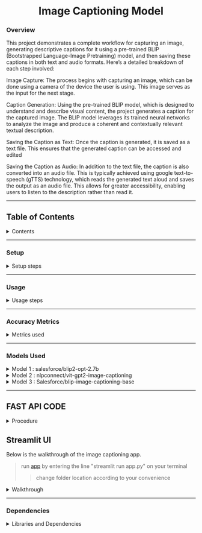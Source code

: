 <h1 align="center">Image Captioning Model</h1>

### Overview

This project demonstrates a complete workflow for capturing an image, generating descriptive captions for it using a pre-trained BLIP (Bootstrapped Language-Image Pretraining) model, and then saving these captions in both text and audio formats. Here’s a detailed breakdown of each step involved:

Image Capture: The process begins with capturing an image, which can be done using a camera of the device the user is using. This image serves as the input for the next stage.

Caption Generation: Using the pre-trained BLIP model, which is designed to understand and describe visual content, the project generates a caption for the captured image. The BLIP model leverages its trained neural networks to analyze the image and produce a coherent and contextually relevant textual description.

Saving the Caption as Text: Once the caption is generated, it is saved as a text file. This ensures that the generated caption can be accessed and edited

Saving the Caption as Audio: In addition to the text file, the caption is also converted into an audio file. This is typically achieved using google text-to-speech (gTTS) technology, which reads the generated text aloud and saves the output as an audio file. This allows for greater accessibility, enabling users to listen to the description rather than read it.

---

## **Table of Contents**
<details>
  <summary>Contents</summary>

1)[Setup](#setup)
  - Dependencies and libraries installation
    
2)[Usage](#usage)
  - Image capturing
  - Image processing
  - Image captioning and Audio generation
    
3)[Accuracy Metrics](#accuracy-metrics)
  - BERTScore
  - ROUGEScore
  - BLEU Score
  - GlEU Score
  - CLIPScore

4)[Models Used](#models-used)
  - Model 1 : salesforce/blip2-opt-2.7b
      - About the model
      - Accuracy
        
  - Model 2 : nlpconnect/vit-gpt2-image-captioning
      - About the model
      - Accuracy
        
  - Model 3 : Salesforce/blip-image-captioning-base
      - About the model
      - Model training
          - Model training steps
      - Trained model accuracy metrics
          - untrained and trained model accuracies

5)[FAST API Code](#fast-api-code)
  - Dependencies
  - POST/capture_photo/t
  - GET/list_photos/
  - POST/select_photo/
  - POST/generate_caption/

6)[Streamlit UI](#streamlit-ui)
  - Walkthrough
      - Landing page
      - Capture Photo
      - List Photos
      - Generate Captions
      - Extras

7)[Dependencies](#dependencies)

</details>

--- 

### Setup

<details>
  <summary>Setup steps</summary>

>Run the notebooks on GPU for smoother and faster performance

---

- **Install the needed Dependencies**
```python
!pip install git+https://github.com/huggingface/transformers.git 
!pip install pyttsx3 
!pip install gTTS 
!pip install pydub 
!pip install playsound
```
- **Import required libraries**
```python
import requests 
import pyttsx3
from gtts import gTTS
from IPython.display import Audio 
from pydub import AudioSegment 
from IPython.display import display, Javascript, Image 
from google.colab.output import eval_js 
from base64 import b64decode, b64encode 
import cv2 
import numpy as np
import PIL 
import io
import html
import time
```

- **Download Pre-trained Model Specify the 'Salesforce/blip-image-captioning-base' model for text generation in the script**
</details>

---

### Usage
<details>
  <summary>Usage steps</summary>

---  
- **Capture the image-Run the following code to capture an image using your webcam:**
```python
#capturing image code
try:
  filename = take_photo('photo.jpg')
  print('Saved to {}'.format(filename))

  # Show the image which was just taken.
  display(Image(filename))
except Exception as err:
  # Errors will be thrown if the user does not have a webcam or if they do not
  # grant the page permission to access it.
  print(str(err))
```
>Ensure your system has a webcam and necessary permissions to capture images.

- **Image Processing and Caption Generation-After capturing the image, use the following code to generate a caption:**
```python
from PIL import Image 
image = Image.open("/content/photo.jpg").convert('RGB')
image = image.resize((596, 437))
display(image)
```
```python
from transformers import AutoProcessor, BlipForConditionalGeneration
import torch
processor = AutoProcessor.from_pretrained("Salesforce/blip-image-captioning-base")
model = BlipForConditionalGeneration.from_pretrained("Salesforce/blip-image-captioning-base")
```
```python
device = "cuda" if torch.cuda.is_available() else "cpu"
model.to(device)
```
```python
inputs = processor(image, return_tensors="pt").to(device, torch.float32) 

generated_ids = model.generate(**inputs, max_length=50, min_length=20)
generated_text = processor.batch_decode(generated_ids, skip_special_tokens=True)[0].strip()
print(generated_text)

with open("my_saved_text.txt", "a") as output_file:
    # Write the generated text to the file
    text_with_newline = generated_text + "\n"

    output_file.write(text_with_newline)

    speech = gTTS(text=generated_text, lang='en')  

speech.save("generated_text.mp3")

from playsound import playsound
Audio("generated_text.mp3")
```

>Modify language ('lang='en'') in 'gTTS' for different speech synthesis
>
>Adjust file paths and names based on your project structure.

**Customization**
  1. Adjust the image path (/path/to/photo.jpg) and model name ("Salesforce/blip-image-captioning-base") according to your setup.
  2. Modify the 'max_length' and 'min_length' parameters for the desired caption length.

</details>

---
### Accuracy Metrics
<details>
  <summary>Metrics used</summary>

---  
For checking the accuracy of the models, we have used different metrics like:
- BERTScore : an automatic evaluation metric used for testing the goodness of text generation systems. It produces the following output values in the range of 0.0 to 1.0:
        - Precision
        - Recall
        - F1-score
  
- ROUGE Score: Consists of Precision, Recall and F1-score
        - ROUGE-1: Looks at individual words or unigrams.
        - ROUGE-2: Considers pairs of words or bigrams.
        - ROUGE-L: Examines the longest common subsequence.
  
- BLEU Score: BLEU is a precision-based metric since during its computation it does not consider whether all the words in the reference texts are covered in the hypothesis text or not. 

- GLEU Score: Simply the minimum of recall and precision. This GLEU score's range is always between 0 (no matches) and 1 (all match) and it is symmetrical when switching output and target.

- CLIPScore: A reference free metric that can be used to evaluate the correlation between a generated caption for an image and the actual content of the image
</details>

---

### Models Used 

<details>
<summary>Model 1 : salesforce/blip2-opt-2.7b</summary>

---

- **About the model**: BLIP-2 consists of a CLIP-like image encoder, a Querying Transformer (Q-Former), and a large language model.
  - Visual Question Answering
  - Chat-like conversations by feeding the image and the previous conversation as prompt to the model
  - Image Captioning
- **Usage**: You can use this model for conditional and un-conditional image captioning. The model consists of 2.7 billion parameters and is very huge in size.
- **Location**: The model can be accessed from Salesforce Hugging Face library
  - [blip2-opt-2.7b](https://huggingface.co/Salesforce/blip2-opt-2.7b)

---
>Dataset used for the model: [dataset (50 images and captions)](https://github.com/Yaswanth-B/AccessibleLLM/blob/main/object_detection/dataset3.zip) 

| BERTScore | Precision | Recall | F1-score |
|-----------------|-----------------|-----------------|-----------------|
|| 0.7269 | 0.7872 | 0.7541 |
      
| ROUGE Metric  | Precision              | Recall                 | F1-score                |
|---------|------------------------|------------------------|-------------------------|
| ROUGE-1 | 0.5711694838529204     | 0.7057404605198723     | 0.6259112389882882      |
| ROUGE-2 | 0.35838442697653206    | 0.46176681935195857    | 0.39949114886886683     |
| ROUGE-L | 0.5119797835463471     | 0.6315150650003591     | 0.560635915103244       |

| BLEU Score| GLEU Score|
|-----------------|-----------------|
| 0.2853194240578867 | 0.3281658319708012 |
   
**CLIPScore**:
  - <details>
      <summary>CLIPScore(BLIP)</summary>  
      
      ``` 
          CLIP Score for 1.jpg: 64.91
          CLIP Score for 10.jpg: 66.08
          CLIP Score for 11.jpg: 65.31
          CLIP Score for 12.jpg: 61.77
          CLIP Score for 13.jpg: 66.93
          CLIP Score for 14.jpg: 66.06
          CLIP Score for 15.jpg: 62.46
          CLIP Score for 16.jpg: 65.64
          CLIP Score for 17.jpg: 64.02
          CLIP Score for 18.jpg: 65.02
          CLIP Score for 19.jpg: 61.96
          CLIP Score for 2.jpg: 64.87
          CLIP Score for 20.jpg: 67.93
          CLIP Score for 21.jpg: 68.59
          CLIP Score for 22.jpg: 65.56
          CLIP Score for 23.jpg: 65.23
          CLIP Score for 24.jpg: 62.85
          CLIP Score for 25.jpg: 62.70
          CLIP Score for 26.jpg: 65.01
          CLIP Score for 27.jpg: 67.61
          CLIP Score for 28.jpg: 67.03
          CLIP Score for 29.jpg: 66.49
          CLIP Score for 3.jpg: 65.84
          CLIP Score for 30.jpg: 64.62
          CLIP Score for 31.jpg: 65.14
          CLIP Score for 32.jpg: 65.70
          CLIP Score for 33.jpg: 64.61
          CLIP Score for 34.jpg: 64.69
          CLIP Score for 35.jpg: 62.96
          CLIP Score for 36.jpg: 66.54
          CLIP Score for 37.jpg: 62.89
          CLIP Score for 38.jpg: 68.52
          CLIP Score for 39.jpg: 65.24
          CLIP Score for 4.jpg: 67.44
          CLIP Score for 40.jpg: 67.71
          CLIP Score for 41.jpg: 69.21
          CLIP Score for 42.jpg: 63.47
          CLIP Score for 43.jpg: 66.16
          CLIP Score for 44.jpg: 65.94
          CLIP Score for 45.jpg: 64.67
          CLIP Score for 46.jpg: 67.78
          CLIP Score for 47.jpg: 63.51
          CLIP Score for 48.jpg: 65.88
          CLIP Score for 49.jpg: 65.11
          CLIP Score for 5.jpg: 65.92
          CLIP Score for 50.jpg: 63.14
          CLIP Score for 6.jpg: 64.11
          CLIP Score for 7.jpg: 69.39
          CLIP Score for 8.jpg: 64.43
          CLIP Score for 9.jpg: 63.49
      ```
      </details>
      
To view the code and the resulting accuracies [click here](https://github.com/Yaswanth-B/AccessibleLLM/blob/main/object_detection/accuracymetrics.ipynb)

---

</details>

<details>

<summary>Model 2 : nlpconnect/vit-gpt2-image-captioning</summary>

---

- **About the model**: This is an image captioning model trained by [@ydshieh](https://huggingface.co/ydshieh) in Flax. It produces reasonable image captioning results. It was mainly fine-tuned as a proof-of-concept for the 🤗 FlaxVisionEncoderDecoder Framework.
- **Usage**: The model is used for image captioning.
- **Location**: The model can be accessed from
  - [vit-gpt-image-captioning](https://huggingface.co/nlpconnect/vit-gpt2-image-captioning)

---
>Dataset used for the model: [dataset (50 images and captions)](https://github.com/Yaswanth-B/AccessibleLLM/blob/main/object_detection/dataset3.zip) 

| BERTScore | Precision | Recall | F1-score |
|-----------------|-----------------|-----------------|-----------------|
|| 0.6246 | 0.6585 | 0.6362 |
      
| ROUGE Metric  | Precision              | Recall                 | F1-score                |
|---------|------------------------|------------------------|-------------------------|
| ROUGE-1 | 0.4042870038458274     | 0.44236701370524906    | 0.41503899617383466     |
| ROUGE-2 | 0.16989874025183618   | 0.20881120625160865    | 0.18336638637340974     |
| ROUGE-L | 0.3620736453089395     | 0.39817976304741015    | 0.37246338708799215      |

| BLEU Score| GLEU Score|
|-----------------|-----------------|
| 0.09539884316244567 | 0.15503852724900705 |


**CLIPScore**:
  - <details>
    <summary>CLIPScore(VitGpt)</summary>
          
      ``` 
          CLIP Score for 1.jpg: 64.58
          CLIP Score for 10.jpg: 65.52
          CLIP Score for 11.jpg: 64.85
          CLIP Score for 12.jpg: 62.17
          CLIP Score for 13.jpg: 64.66
          CLIP Score for 14.jpg: 62.72
          CLIP Score for 15.jpg: 62.32
          CLIP Score for 16.jpg: 63.36
          CLIP Score for 17.jpg: 62.97
          CLIP Score for 18.jpg: 63.88
          CLIP Score for 19.jpg: 59.82
          CLIP Score for 2.jpg: 64.43
          CLIP Score for 20.jpg: 65.72
          CLIP Score for 21.jpg: 66.40
          CLIP Score for 22.jpg: 60.49
          CLIP Score for 23.jpg: 65.09
          CLIP Score for 24.jpg: 61.92
          CLIP Score for 25.jpg: 62.12
          CLIP Score for 26.jpg: 64.54
          CLIP Score for 27.jpg: 63.21
          CLIP Score for 28.jpg: 60.72
          CLIP Score for 29.jpg: 65.66
          CLIP Score for 3.jpg: 65.30
          CLIP Score for 30.jpg: 62.51
          CLIP Score for 31.jpg: 60.74
          CLIP Score for 32.jpg: 66.16
          CLIP Score for 33.jpg: 62.90
          CLIP Score for 34.jpg: 64.77
          CLIP Score for 35.jpg: 65.96
          CLIP Score for 36.jpg: 65.58
          CLIP Score for 37.jpg: 61.71
          CLIP Score for 38.jpg: 63.07
          CLIP Score for 39.jpg: 62.97
          CLIP Score for 4.jpg: 63.93
          CLIP Score for 40.jpg: 63.50
          CLIP Score for 41.jpg: 59.71
          CLIP Score for 42.jpg: 64.38
          CLIP Score for 43.jpg: 63.02
          CLIP Score for 44.jpg: 62.95
          CLIP Score for 45.jpg: 61.48
          CLIP Score for 46.jpg: 64.52
          CLIP Score for 47.jpg: 62.67
          CLIP Score for 48.jpg: 65.25
          CLIP Score for 49.jpg: 62.48
          CLIP Score for 5.jpg: 64.78
          CLIP Score for 50.jpg: 62.02
          CLIP Score for 6.jpg: 65.42
          CLIP Score for 7.jpg: 66.45
          CLIP Score for 8.jpg: 62.39
          CLIP Score for 9.jpg: 61.55
      ```
     </details>
     
To view the code and the resulting accuracies [click here](https://github.com/Yaswanth-B/AccessibleLLM/blob/main/object_detection/accuracymetrics.ipynb)

---

</details>

<details>
  <summary>Model 3 : Salesforce/blip-image-captioning-base</summary>

---

- **About the model**: A Salesforce model which can be used for
  - Visual Question Answering
  - Image-Text retrieval (Image-text matching)
  - Image Captioning
- **Usage**: For our use case, we use the model for image captioning. Because of its smaller size compared to blip2-opt-2.7b, it is easier to train and produces almost alike captions.
- **Location**: The model can be accessed from
  - [blip-image-captioning-base](https://huggingface.co/Salesforce/blip-image-captioning-base)

--- 
**Model Training**

>The dataset for the model is [arian2502/firstdataset](https://huggingface.co/datasets/arian2502/firstdataset)
>>The trained model can be found on HuggingFace. the name of the model is [arian2502/blip-icb-finetuned](https://huggingface.co/arian2502/blip-icb-finetuned)

<details>
  <summary>Model training steps</summary>

---  
The **salesforce/blip-image-captioning-base model** is trained to increase the accuracy for this specific usecase. The dataset consists of 1250 images and captions. It is a custom dataset of pictures which are taken from a first person point of view. 

1.The dataset is imported.

2.The dataset is converted into a pytorch dataset via tha following code: 
```python
from torch.utils.data import Dataset, DataLoader

class ImageCaptioningDataset(Dataset):
    def __init__(self, dataset, processor):
        self.dataset = dataset
        self.processor = processor

    def __len__(self):
        return len(self.dataset)

    def __getitem__(self, idx):
        item = self.dataset[idx]
        encoding = self.processor(images=item["image"], text=item["text"], padding="max_length", return_tensors="pt")
        # remove batch dimension
        encoding = {k:v.squeeze() for k,v in encoding.items()}
        return encoding
```
3.Load the processor and model
```python
from transformers import AutoProcessor, BlipForConditionalGeneration

processor = AutoProcessor.from_pretrained("Salesforce/blip-image-captioning-base")
model = BlipForConditionalGeneration.from_pretrained("Salesforce/blip-image-captioning-base")
```

4.A total of 10 epochs are done for training:
```python
import torch

optimizer = torch.optim.AdamW(model.parameters(), lr=5e-5)

device = "cuda" if torch.cuda.is_available() else "cpu"
model.to(device)

model.train()

for epoch in range(10):
  print("Epoch:", epoch)
  for idx, batch in enumerate(train_dataloader):
    input_ids = batch.pop("input_ids").to(device)
    pixel_values = batch.pop("pixel_values").to(device)

    outputs = model(input_ids=input_ids,
                    pixel_values=pixel_values,
                    labels=input_ids)

    loss = outputs.loss

    print("Loss:", loss.item())

    loss.backward()

    optimizer.step()
    optimizer.zero_grad()
```
5.Check if model training is succesfull: 
```python
# load image
example = dataset[123]
image = example["image"]
image
```
![image](https://github.com/Yaswanth-B/AccessibleLLM/assets/154512247/40e33bbe-07c5-42b4-ac9c-867b9af1d018)
```python
# prepare image for the model
inputs = processor(images=image, return_tensors="pt").to(device)
pixel_values = inputs.pixel_values

generated_ids = model.generate(pixel_values=pixel_values, max_length=50)
generated_caption = processor.batch_decode(generated_ids, skip_special_tokens=True)[0]
print(generated_caption)
```
"two lines of colorful cars racing on a field."

6.Trained model is saved and uploaded/downloaded.

>Time taken to train the model on 1250 images and captions for 10 epochs: 1 hour 8 minutes

For the full working of the code [click here](https://github.com/Yaswanth-B/AccessibleLLM/blob/main/object_detection/trained.ipynb)

</details>

---
**Trained Model Accuracy Metrics**

<details>
  <summary>Results</summary>

---

| BERTScore | Precision | Recall | F1-score |
|-----------------|-----------------|-----------------|-----------------|
|Untrained| 0.5309 | 0.6051 | 0.5637 |
|trained| 0.8848 | 0.8886 | 0.8854 |

      
| ROUGE (untrained) | ROUGE-1              | ROUGE-2                | ROUGE-L    |            
|---------|------------------------|------------------------|-------------------------|       
| Precision | 0.26676010739518513     | 0.0725541792011556    | 0.23059880787255438     |    
| Recall | 0.3862308472077113  | 0.1298950742068691    | 0.3364418769543522     |
| F1-score | 0.3066864136993266     | 0.08984282440623012    | 0.2657411209552809     |

| ROUGE (trained) | ROUGE-1              | ROUGE-2                | ROUGE-L    |            
|---------|------------------------|------------------------|-------------------------|       
| Precision | 0.6806757571022624    | 0.577443416297378   | 0.6730824339010327    |    
| Recall | 0.7300539801249587   | 0.6493630657374209   |  0.7226284310678925     |
| F1-score | 0.6995404673734046    | 0.6069535829964249   | 0.6922038904392883      |


| Metric | untrained | trained |
|-----------------|-----------------|-----------------|
| BLEU | 0.04215093904464002 | 0.704256378969982 |
| GLEU | 0.08593777080376051 | 0.6954368111617628 |
        

Click [here](https://github.com/Yaswanth-B/AccessibleLLM/blob/main/object_detection/accuracymetrics(trained).ipynb) to view the code


</details>
</details>

---

## **FAST API CODE**

<details>
  <summary>Procedure</summary>

---  
**Dependencies**

<details>
  <summary>libraries required</summary>
The below libraries are required to run the code API and its endpoints. 

  ```python
    from fastapi import FastAPI, BackgroundTasks, HTTPException, File, UploadFile
    from fastapi.responses  import FileResponse, RedirectResponse, Response, JSONResponse
    from pydantic import BaseModel
    import os
    import cv2
    from PIL import Image
    from transformers import AutoProcessor, BlipForConditionalGeneration
    import torch
    from gtts import gTTS
    from playsound import playsound
  ```
</details>

---
**API Endpoints**

- **POST /start_capture/**
  <details>
    <summary>Photo Capture</summary>
    
  - Description: Captures photos on pressing "c" key and stops on "q" key from the users device
  - Request Body:
      ```python
        print("Press 'c' to capture a photo and 'q' to quit.")
        while True:
            # Capture frame-by-frame
            ret, frame = cap.read()
            if not ret:
                print("Failed to grab frame.")
                break
    
            # Display the resulting frame
            cv2.imshow('Webcam', frame)
    
            # Wait for key event
            key = cv2.waitKey(1) & 0xFF
    
            if key == ord('c'):
                # Determine the next filename based on existing files in the folder
                existing_files = [f for f in os.listdir(folder) if f.endswith('.jpg')]
                next_number = len(existing_files) + 1
                filename = os.path.join(folder, f'{next_number}.jpg')
                
                cv2.imwrite(filename, frame)
                print(f"Photo captured and saved as {filename}")
    
            elif key == ord('q'):
                print("Quitting...")
                break

    # When everything done, release the capture
    cap.release()

    cv2.destroyAllWindows()
      ```
  >on_event("startup") opens up the webcam as soon as the /start_capture/ is run.

  - Output: ![Screenshot 2024-05-23 161044](https://github.com/Yaswanth-B/AccessibleLLM/assets/154512247/b963ab84-43db-41f0-ac8f-9902586add07)

  </details>

- **GET /list_photos/**
  <details>
    <summary>List of photos in folder</summary>
    
  - Description: Shows a list of photos saved in the folder
  - Request Body:
      ```python
      image_files = [f for f in os.listdir(folder) if f.endswith('.jpg')]
      if not image_files:
        return JSONResponse(status_code=404, content={"message": "No photos found in the specified folder."})
    
      return {"photos": image_files}
      ```
      
  -Output:![Screenshot 2024-05-23 161347](https://github.com/Yaswanth-B/AccessibleLLM/assets/154512247/d53eb166-767f-4e84-987c-fe41285cc195)
  
  </details>

- **POST /select_photo/**
  <details> 
    <summary>Displaying selected photo</summary>
    
  - Description: Displays the photo which the user wants to see
  - Request Body:
      
   ```python
     file_path = os.path.join(folder, filename)
     print(f"Looking for file at: {file_path}")  # Debugging statement
     if not os.path.exists(file_path):
         print("Photo not found.")  # Debugging statement
         raise HTTPException(status_code=404, detail="Photo not found.")

     image = Image.open(file_path).convert('RGB')
     image = image.resize((596, 437))

     # Save the image temporarily
     temp_image_path = "temp_image.jpg"
     image.save(temp_image_path)

     # Return the image along with the generated caption
     return FileResponse(temp_image_path, media_type="image/jpeg")
  ```
  
    - Output:
        - camera clicked: ![Screenshot 2024-05-23 161154](https://github.com/Yaswanth-B/AccessibleLLM/assets/154512247/e5e86db7-8c24-4c0a-a550-c57585aa865b)
        - folder selected: ![Screenshot 2024-05-23 161429](https://github.com/Yaswanth-B/AccessibleLLM/assets/154512247/e85ad2e0-7431-4aff-a145-d77eedf23a9c)

           
    </details>

    
- **POST /generate_caption/**
  <details>
    <summary>Image Captioning</summary>

    - Description: Generates caption for the photo captured
    - Request Body:
      ```python
      async def generate_caption(filename: str):
          file_path = os.path.join(folder, filename)
          print(f"Looking for file at: {file_path}")  # Debugging statement
          if not os.path.exists(file_path):
              print("Photo not found.")  # Debugging statement
              raise HTTPException(status_code=404, detail="Photo not found.")
    
          # Open and resize the image
          image = Image.open(file_path).convert('RGB')
          image = image.resize((596, 437))
    
          # Caption generation
          inputs = processor(images=image, return_tensors="pt").to(device)
          generated_ids = model.generate(**inputs, min_length=10, temperature=0.7, repetition_penalty=1.2, num_beams=5)
          generated_text = processor.batch_decode(generated_ids, skip_special_tokens=True)[0].strip()    
      
           # Text-to-speech conversion
          speech = gTTS(text=generated_text, lang='en')
          audio_file_path = "generated_text.mp3"
          speech.save(audio_file_path)
      
          # Play the generated audio
          playsound(audio_file_path)
      
          return {"caption": generated_text}
      ```
      > The generated caption is given out in an audio format which will be audible to the user.
      
    - Output: from camera:![Screenshot 2024-05-23 161408](https://github.com/Yaswanth-B/AccessibleLLM/assets/154512247/f87cd43c-812b-4c0c-be26-db35591caf92)
              from folder:![Screenshot 2024-05-23 161501](https://github.com/Yaswanth-B/AccessibleLLM/assets/154512247/4a12d890-9d57-4c2d-a956-df1b91fac5a5)
      
  </details>

[click here](https://github.com/Yaswanth-B/AccessibleLLM/blob/main/object_detection/main.py) to view the code.

</details>

## **Streamlit UI**
Below is the walkthrough of the image captioning app. 
>run [app](https://github.com/Yaswanth-B/AccessibleLLM/blob/main/object_detection/app.py) by entering the line "streamlit run app.py" on your terminal
>>change folder location according to your convenience

<details>
  <summary>Walkthrough</summary>

---
  **Landing page**
  
  ![Screenshot 2024-05-27 132955](https://github.com/Yaswanth-B/AccessibleLLM/assets/154512247/492f1ba7-c226-4f5a-833b-cd1728a743a7)
  The landing page consists of a side bar to the left and a "start capture" button below its title. The user can navigate through the features of the app with the help of the side bar.  
  ![Screenshot 2024-05-27 133004](https://github.com/Yaswanth-B/AccessibleLLM/assets/154512247/4b2a8e17-d7d9-4efb-84d5-3f0658c19d96)

---
  **Capture Photo**
  
  The capturing of the photo begins as soon as the user clicks on the "start capture" button which turns on the webcam and displays a screen reflecting what the camera is seeing. The images can be captured with the click of the "c" key which then stores the captured images in a local folder. The closing of the camera screen and capturing of images is activated when the user presses the "q" key. 
  ![Screenshot 2024-05-27 133120](https://github.com/Yaswanth-B/AccessibleLLM/assets/154512247/00df6129-9e43-4950-a89d-b6a5ce123a64)

---
  **List Photos**

  This page gives out a list of all the photos present in your folder. The user can scroll and check if their captured photo has been saved in the folder or not. The user can also check the other images stored in this folder. 
  ![Screenshot 2024-05-27 144938](https://github.com/Yaswanth-B/AccessibleLLM/assets/154512247/29965f65-5521-4411-a809-ab8022c91c1b)

  Our currently taken photos have been succefully saved. 
  
  ![Screenshot 2024-05-27 133231](https://github.com/Yaswanth-B/AccessibleLLM/assets/154512247/b8f68635-1729-43dc-835d-f02ddb716eab)

---
  **Generate Captions**

  The main content of the app lies on this page which generates the captions for the photo you have taken or selected from your folder. It displays the photo you have selected from this list. The captions for the selected photo are then generated. The generated captions are given out in both text and audio format which the user can listen to and download. 
  
  The results are as follows:
  
  1.Captured photo generated captions:
  
  ![Screenshot 2024-05-27 133435](https://github.com/Yaswanth-B/AccessibleLLM/assets/154512247/2ea8f3f4-0361-42f9-a54c-33ae914a2292)

  2.Random photos from folder captions:
  
  ![Screenshot 2024-05-27 133900](https://github.com/Yaswanth-B/AccessibleLLM/assets/154512247/ee3f4422-f35e-4310-ae27-81d09979ee8d)

  ![Screenshot 2024-05-27 133513](https://github.com/Yaswanth-B/AccessibleLLM/assets/154512247/f594fe72-e5e8-40e1-868f-8085dacac529)

---
  **Extras**
  
  You can check if your app is running by looking at the top right corner.
  
  ![Screenshot 2024-05-27 150236](https://github.com/Yaswanth-B/AccessibleLLM/assets/154512247/aff195e8-6627-4a70-81e8-8f8b85203ed1)

  The running man icon helps you to understand if your app is running or if it has encountered an error.

  If the app faces an error or if you want to restart the app, click on the top right corner icon and click on rerun.

  ![Screenshot 2024-05-27 150243](https://github.com/Yaswanth-B/AccessibleLLM/assets/154512247/bdd6450f-0b0d-425f-81ea-7569d6c8ada7)

</details>



---
### Dependencies
<details>
<summary>Libraries and Dependencies</summary>

- Python3.x: Any version of Python after Python 3.8
- PyTorch: Deep learning model inference
- Hugging Face Transformers: Load a pre-trained BLIP-2 model
- Pillow (PIL): Library for opening, manipulating, and saving many different image file formats
- cv2: Library designed for real-time computer vision tasks
- gTTS (Google Text-to-Speech): Library that interfaces with Google's Text-to-Speech API
- playsound: Library used for playing audio files
- FastApi: Web framework for building APIs with Python based on standard Python type hints.

</details>

